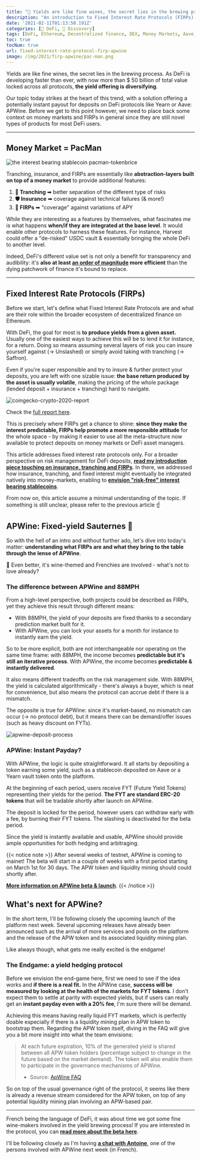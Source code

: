 ```yaml
---
title: "🍷 Yields are like fine wines, the secret lies in the brewing process"
description: "An introduction to Fixed Interest Rate Protocols (FIRPs) through the lense of APWine to better understand what they enable and bring to DeFi."
date: '2021-02-11T01:13:50.191Z'
categories: [🌌 DeFi, 🔮 Discovery]
tags: [DeFi, Ethereum, Decentralized finance, DEX, Money Markets, Aave, Compound, ApWine, 88MPH, Fixed Interest Rate Protocol, FIRP]
toc: true
tocNum: true
url: fixed-interest-rate-protocol-firp-apwine
image: /img/2021/firp-apwine/pac-man.png
---
```


Yields are like fine wines, the secret lies in the brewing process. As DeFi is developing faster than ever, with now more than $ 50 billion of total value locked across all protocols, **the yield offering is diversifying**.

Our topic today strikes at the heart of this trend, with a solution offering a potentially instant payout for deposits on DeFi protocols like Yearn or Aave: APWine. Before we get to this point however, we need to place back some context on money markets and FIRPs in general since they are still novel types of products for most DeFi users.

---

## Money Market = PacMan

![the interest bearing stablecoin pacman-tokenbrice](/img/2021/firp-apwine/pac-man.png "Several abstraction layers are building up on top of money markets - will they soon be part of the native experience?")

Tranching, insurance, and FIRPs are essentially like **abstraction-layers built on top of a money market** to provide additional features:
1. **🔪 Tranching** ➡ better separation of the different type of risks
2. **🛡 Insurance** ➡ coverage against technical failures (& more!)
3. **🔮 FIRPs** ➡ "coverage" against variations of APY

While they are interesting as a features by themselves, what fascinates me is what happens **when/if they are integrated at the base level**. It would enable other protocols to harness these features. For instance, Harvest could offer a "de-risked" USDC vault & essentially bringing the whole DeFi to another level. 

Indeed, DeFi's different value set is not only a benefit for transparency and audibility: it's **also at least <ins>an order of magnitude</ins> more efficient** than the dying patchwork of finance it's bound to replace.

---

## Fixed Interest Rate Protocols (FIRPs)

Before we start, let's define what Fixed Interest Rate Protocols are and what are their role within the broader ecosystem of decentralized finance on Ethereum. 

With DeFi, the goal for most is **to produce yields from a given asset.** Usually one of the easiest ways to achieve this will be to lend it for instance, for a return. Doing so means assuming several layers of risk you can insure yourself against (-> Unslashed) or simply avoid taking with tranching (-> Saffron).

Even if you're super responsible and try to insure & further protect your deposits, you are left with one sizable issue: **the base return produced by the asset is usually volatile**, making the pricing of the whole package (lended deposit + insurance + tranching) hard to navigate.

![coingecko-crypto-2020-report](/img/2021/firp-apwine/coingecko-report.png "CoinGecko highligthed the different approaches to FIRP as a growing subset of DeFi in the last report")

Check the [full report here](https://assets.coingecko.com/reports/2020-Year-End-Report/CoinGecko-2020-Report.pdf).

This is precisely where FIRPs get a chance to shine: **since they make the interest predictable, FIRPs help promote a more responsible attitude** for the whole space - by making it easier to use all the meta-structure now available to protect deposits on money markets or DeFi asset managers.

This article addresses fixed interest rate protocols only. For a broader perspective on risk management for DeFi deposits, **[read my introduction piece touching on insurance, tranching and FIRPs](https://tokenbrice.xyz/content/posts/2021/risk-tranching.md)**. In there, we addressed how insurance, tranching, and fixed interest might eventually be integrated natively into money-markets, enabling to **[envision "risk-free" interest bearing stablecoins](https://tokenbrice.xyz/content/posts/2021/risk-tranching.md)**.

From now on, this article assume a minimal understanding of the topic. If something is still unclear, please refer to the previous article ☝


## APWine: Fixed-yield Sauternes 🍷

So with the hell of an intro and without further ado, let's dive into today's matter: **understanding what FIRPs are and what they bring to the table through the lense of APWine**.

🍷 Even better, it's wine-themed and Frenchies are involved - what's not to love already?

### The difference between APWine and 88MPH

From a high-level perspective, both projects could be described as FIRPs, yet they achieve this result through different means:

*   With 88MPH, the yield of your deposits are fixed thanks to a secondary prediction market built for it.
*   With APWine, you can lock your assets for a month for instance to instantly earn the yield.

So to be more explicit, both are not interchangeable nor operating on the same time frame: with 88MPH, the income becomes **predictable but it's still an iterative process**. With APWine, the income becomes **predictable & instantly delivered**.

It also means different tradeoffs on the risk management side. With 88MPH, the yield is calculated algorithmically - there's always a buyer, which is neat for convenience, but also means the protocol can accrue debt if there is a mismatch.

The opposite is true for APWine: since it's market-based, no mismatch can occur (-> no protocol debt), but it means there can be demand/offer issues (such as heavy discount on FYTs).

![apwine-deposit-process](/img/2021/firp-apwine/apwine.png "The deposit process on ApWine explained (source: official website)")

### APWine: Instant Payday?

With APWine, the logic is quite straightforward. It all starts by depositing a token earning some yield, such as a stablecoin deposited on Aave or a Yearn vault token onto the platform. 

At the beginning of each period, users receive FYT (Future Yield Tokens) representing their yields for the period. **The FYT are standard ERC-20 tokens** that will be tradable shortly after launch on APWine.

The deposit is locked for the period, however users can withdraw early with a fee, by burning their FYT tokens. The slashing is deactivated for the beta period.

Since the yield is instantly available and usable, APWine should provide ample opportunities for both hedging and arbitraging. 

{{< notice note >}}
After several weeks of testnet, APWine is coming to mainet! The beta will start in a couple of weeks with a first period starting on March 1st for 30 days. The APW token and liquidity mining should could shortly after. 

**[More information on APWine beta & launch](https://apwine.medium.com/our-beta-is-live-on-the-ethereum-mainnet-3860491a365c)**.
{{< /notice >}}

## What's next for APWine?

In the short term, I'll be following closely the upcoming launch of the platform next week. Several upcoming releases have already been announced such as the arrival of more services and pools on the platform and the release of the APW token and its associated liquidity mining plan.

Like always though, what gets me really excited is the endgame!


### The Endgame: a yield hedging protocol

Before we envision the end-game here, first we need to see if the idea works and **if there is a real fit.** In the APWine case, **success will be measured by looking at the health of the markets for FYT tokens**. I don't expect them to settle at parity with expected yields, but if users can really get an **instant payday even with a 20% fee**, I'm sure there will be demand. 

Achieving this means having really liquid FYT markets, which is perfectly doable especially if there is a liquidity mining plan in APW token to bootstrap them. Regarding the APW token itself, diving in the FAQ will give you a bit more insight into what the team envisions:

> At each future expiration, 10% of the generated yield is shared between all APW token holders (percentage subject to change in the future based on the market demand). The token will also enable them to participate in the governance mechanisms of APWine.
> 
> - Source: [ApWine FAQ](https://apwine.fi/faq)

So on top of the usual governance right of the protocol, it seems like there is already a revenue stream considered for the APW token, on top of any potential liquidity mining plan involving an APW-based pair.

---

French being the language of DeFi, it was about time we got some fine wine-makers involved in the yield brewing process! If you are interested in the protocol, you can **[read more about the beta here](https://apwine.medium.com/our-beta-is-live-on-the-ethereum-mainnet-3860491a365c)**.

I'll be following closely as I'm having **[a chat with Antoine](https://www.youtube.com/watch?v=Zo0B64swtPI)**, one of the persons involved with APWine next week (in French).
